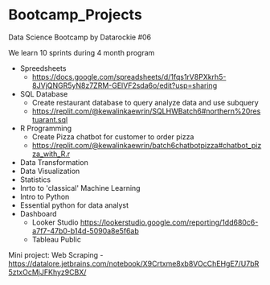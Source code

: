 # Bootcamp_Projects

Data Science Bootcamp by Datarockie #06

We learn 10 sprints during 4 month program
  - Spreedsheets
      - https://docs.google.com/spreadsheets/d/1fqs1rV8PXkrh5-8JVjQNGR5yN8z7ZRM-GElVF2sda6o/edit?usp=sharing
  - SQL Database
      - Create restaurant database to query analyze data and use subquery
      - https://replit.com/@kewalinkaewrin/SQLHWBatch6#northern%20restuarant.sql
  - R Programming
      - Create Pizza chatbot for customer to order pizza
      - https://replit.com/@kewalinkaewrin/batch6chatbotpizza#chatbot_pizza_with_R.r
  - Data Transformation
  - Data Visualization
  - Statistics
  - Inrto to 'classical' Machine Learning
  - Intro to Python
  - Essential python for data analyst
  - Dashboard
    - Looker Studio https://lookerstudio.google.com/reporting/1dd680c6-a7f7-47b0-b14d-5090a8e5f6ab
    - Tableau Public 
  
  Mini project: Web Scraping
    - https://datalore.jetbrains.com/notebook/X9Crtxme8xb8VOcChEHgE7/U7bR5ztxOcMjJFKhyz9CBX/
  
